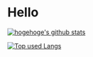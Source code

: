 # Hello
[![hogehoge's github stats](https://github-readme-stats.vercel.app/api?username=massao000&hide=contribs&count_private=true&show_icons=true&theme=tokyonight)](https://github.com/massao000/)

[![Top used Langs](https://github-readme-stats.vercel.app/api/top-langs/?username=massao000&layout=compact&theme=tokyonight)](https://github.com/massao000/)
